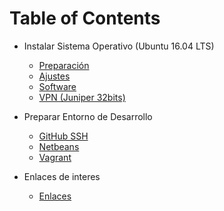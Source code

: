 Table of Contents
=================

* Instalar Sistema Operativo (Ubuntu 16.04 LTS)
    * [Preparación](docs/1-Sistema-Operativo/1-Preparacion.md)
    * [Ajustes](docs/1-Sistema-Operativo/2-Ajustes.md)
    * [Software](docs/1-Sistema-Operativo/3-Software.md)
    * [VPN (Juniper 32bits)](docs/1-Sistema-Operativo/4-VPN.md)

* Preparar Entorno de Desarrollo
    * [GitHub SSH](docs/2-Entorno-Desarrollo/1-GitHub-SSH.md)
    * [Netbeans](docs/2-Entorno-Desarrollo/2-Netbeans.md)
    * [Vagrant](docs/2-Entorno-Desarrollo/3-Vagrant.md)

* Enlaces de interes
    * [Enlaces](docs/3-Enlaces/1-Recursos.md)
